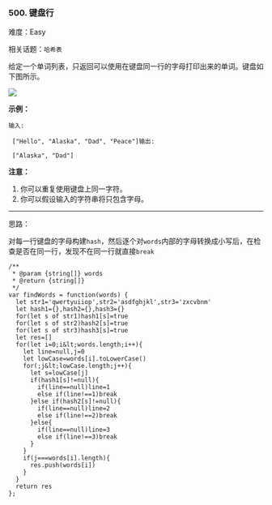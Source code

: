 ### 500. 键盘行

难度：Easy

相关话题：`哈希表`

给定一个单词列表，只返回可以使用在键盘同一行的字母打印出来的单词。键盘如下图所示。



![](https://assets.leetcode-cn.com/aliyun-lc-upload/uploads/2018/10/12/keyboard.png)


 **示例：** 



```
输入:

 ["Hello", "Alaska", "Dad", "Peace"]输出:

 ["Alaska", "Dad"]
```

 **注意：** 


1. 你可以重复使用键盘上同一字符。
2. 你可以假设输入的字符串将只包含字母。




-----

思路：

对每一行键盘的字母构建`hash`，然后逐个对`words`内部的字母转换成小写后，在检查是否在同一行，发现不在同一行就直接`break`


```
/**
 * @param {string[]} words
 * @return {string[]}
 */
var findWords = function(words) {
  let str1='qwertyuiiop',str2='asdfghjkl',str3='zxcvbnm'
  let hash1={},hash2={},hash3={}
  for(let s of str1)hash1[s]=true
  for(let s of str2)hash2[s]=true
  for(let s of str3)hash3[s]=true
  let res=[]
  for(let i=0;i&lt;words.length;i++){
    let line=null,j=0
    let lowCase=words[i].toLowerCase()
    for(;j&lt;lowCase.length;j++){
      let s=lowCase[j]
      if(hash1[s]!=null){
        if(line==null)line=1
        else if(line!==1)break
      }else if(hash2[s]!=null){
        if(line==null)line=2
        else if(line!==2)break
      }else{
        if(line==null)line=3
        else if(line!==3)break
      }
    }
    if(j===words[i].length){
      res.push(words[i])
    }
  }
  return res
};



```
